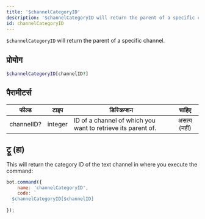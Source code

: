 ```yaml
---
title: '$channelCategoryID'
description: '$channelCategoryID will return the parent of a specific channel.'
id: channelCategoryID
---
```


`$channelCategoryID` will return the parent of a specific channel.

## प्रोयोग

```php
$channelCategoryID[channelID?]
```

## पैरामीटर्स

| फील्ड      | टाइप    | डिस्क्रिप्शन                                                 |    चाहिए     |
| ---------- | ------- | ------------------------------------------------------------ |:------------:|
| channelID? | integer | ID of a channel of which you want to retrieve its parent of. | असत्य (नहीं) |

## ट्रू (हा)

This will return the category ID of the text channel in where you execute the command:

```javascript
bot.command({
    name: 'channelCategoryID',
    code: `
  $channelCategoryID[$channelID]
  `
});
```